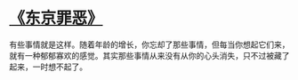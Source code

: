 # [《东京罪恶》 ​](https://github.com/miss-shiyi/miss-shiyi/issues/103)

有些事情就是这样。随着年龄的增长，你忘却了那些事情，但每当你想起它们来，就有一种郁郁寡欢的感觉。其实那些事情从来没有从你的心头消失，只不过被藏了起来，一时想不起了。